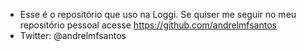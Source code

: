 - Esse é o repositório que uso na Loggi. Se quiser me seguir no meu repositório pessoal acesse https://github.com/andrelmfsantos
- Twitter: @andrelmfsantos
